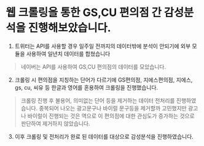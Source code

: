 
# 웹 크롤링을 통한 GS,CU 편의점 간 감성분석을 진행해보았습니다.

1. 트위터는 API를 사용할 경우 일주일 전까지의 데이터밖에 분석이 안되기에 외부 모듈을 사용하여 일년치 데이터를 합쳤습니다
> 네이버는 API를 사용하여 GS,CU 편의점의 데이터를 모았습니다.

2. 크롤링 시 편의점을 지칭하는 단어가 다르기에 GS편의점, 지에스편의점, 지에스, gs, cu, 씨유 등 한글과 영어를 혼용하여 크롤링을 진행했습니다.

> 크롤링 진행 후 불용어, 의미없는 단어 등을 제거하는 데이터 전처리를 진행하였습니다. 
> 중복되어 나오는 광고문구나 바이럴 문구등을 제거할까 고민했지만 광고나 바이럴이 진행되는 것은 역으로 이 편의점에 대한 관심도가 증가하는 것으로 판단하여 제거하지 않았습니다.

3. 이후 크롤링 및 전처리가 완료 된 데이터를 대상으로 감성분석을 진행하였습니다. 
